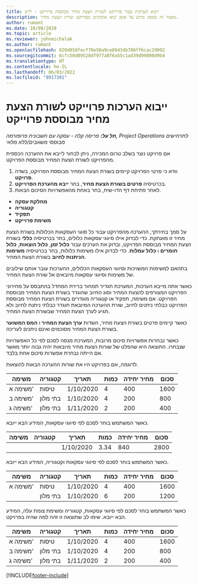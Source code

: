 ```yaml
---
title: ייבוא הערכות עבור פרוייקט לשורת הצעת מחיר מבוססת פרוייקט - לייט
description: מאמר זה מספק מידע על אופן יבוא אומדנים מפרויקט שורת הצעת מחיר.
author: rumant
ms.date: 10/09/2020
ms.topic: article
ms.reviewer: johnmichalak
ms.author: rumant
ms.openlocfilehash: 820d858fecf70e50a9ce8943db706ff6cac29992
ms.sourcegitcommit: 6cfc50d89528df977a8f6a55c1ad39d99800d9b4
ms.translationtype: HT
ms.contentlocale: he-IL
ms.lasthandoff: 06/03/2022
ms.locfileid: "8917301"
---
```

# <a name="import-estimates-for-a-project-to-a-project-based-quote-line"></a>ייבוא הערכות פרוייקט לשורת הצעת מחיר מבוססת פרוייקט 

_**חל על:** פריסה קלה - עסקה עם חשבונית פרופורמה, Project Operations לתרחישים מבוססי משאבים/ללא מלאי_

אם פרויקט נוצר בשלב טרום המכירה, ניתן לבחור לייבא את ההערכה הכספית מהפרויקט לשורת הצעת המחיר מבוססת הפרויקט.

1. וודא כי פרטי הפרויקט קיימים בשורת הצעת המחיר מבוססת הפרויקט, בשדה **פרויקט**.
2. בכרטיסיה **פרטים בשורת הצעת מחיר**, בחר **ייבא מהערכת הפרוייקט**.
3. לאחר פתיחת דף הדו-שיח, בחר באחת מהאפשרויות הסיכום הבאות.

  - **מחלקת עסקה**
  - **קטגוריה**
  - **תפקיד** 
  - **משימת פרוייקט**

על סמך בחירתך, ההערכה מהפרויקט עבור כל סווגי העסקאות הכלולות בשורת הצעת מחיר זו מועתקת. כדי לבדוק אילו סיווגי עסקאות כלולים, בחר בכרטיסיה **כללי** בשורת הצעת המחיר מבוססת הפרויקט, ובדוק את הערכים עבור **כלול זמן**, **כלול הוצאות**, **כלול חומרים** ו **כלול עמלות**.  כדי לבדוק אילו משימות כלולות, בחר בכרטיסיה **משימות הניתנות לחיוב** בשורת הצעת המחיר.

בתהאם למשימות המשויכות וסיווגי העסקאות הכלולים, ההערכות עובר אותם שילובים של משימות וסיווגי עסקאות מיובאים אל שורת הצעת המחיר.

כאשר אתה מייבא הערכות, המערכת תגדיר תמחור ברירת המחדל בהתבסס על מחירוני הפרויקט המצורפים להצעת המחיר וסוג החיוב שהוגדר בשורת הצעת המחיר מבוססת הפרויקט. אם משימה, תפקיד או קטגוריה מוגדרים בשורת הצעת המחיר מבוססת הפרויקט כבלתי ניתנים לחיוב, שורת ההערכה המיובאת תוגדר כבלתי ניתנת לחיוב ולא תגיע לערך הצעת המחיר שבשורת הצעת המחיר.

כאשר קיימים פרטים בשורת הצעת מחיר, השדות **ערך הצעת המחיר** ו **המס המשוער** בשורת הצעת המחיר מסוכמים ואינם ניתנים לעריכה.

כאשר נבחרות אפשרויות סיכום מרובות, המערכת מנסה לסכם לפי כל האפשרויות שנבחרו. התוצאה היא שהפלט של שורות הצעת מחיר מיובאות יהיה גבוה יותר מאשר אם הייתה נבחרת אפשרות סיכום אחת בלבד.

לדוגמה, אם בפרויקט היו את שורות ההערכה הבאות להוצאות.

| משימה | קטגוריה | תאריך | כמות | מחיר יחידה | סכום |
| --- | --- | --- | --- | --- | --- |
| משימה א' | טיסות | 1/10/2020 | 4 | 400 | 1600 |
| משימה ב' | בתי מלון | 1/10/2020 | 4 | 200 | 800 |
| משימה ג' | בתי מלון | 1/11/2020 | 2 | 200 | 400 |

כאשר המשתמש בוחר לסכם לפי סיווגי עסקאות, המידע הבא ייובא.

| משימה | קטגוריה | תאריך | כמות | מחיר יחידה | סכום |
| --- | --- | --- | --- | --- | --- |
|||1/10/2020 | 3.34 | 840 | 2800 |

כאשר המשתמש בוחר לסכם לפי סיווגי עסקאות וקטגוריה, המידע הבא ייובא.

| משימה | קטגוריה | תאריך | כמות | מחיר יחידה | סכום |
| --- | --- | --- | --- | --- | --- |
| משימה א' | טיסות | 1/10/2020 | 4 | 400 | 1600 |
| | בתי מלון | 1/10/2020 | 6 | 200 | 1200 |

כאשר המשתמש בוחר לסכם לפי סיווגי עסקאות, קטגוריה ומשימת צומת עלה, המידע הבא ייובא. שימו לב שתוצאה זו זהה למה שהיה בפרויקט.

| משימה | קטגוריה | תאריך | כמות | מחיר יחידה | סכום |
| --- | --- | --- | --- | --- | --- |
| משימה א' | טיסות | 1/10/2020 | 4 | 400 | 1600 |
| משימה ב' | בתי מלון | 1/10/2020 | 4 | 200 | 800 |
| משימה ג' | בתי מלון | 1/11/2020 | 2 | 200 | 400 |


[!INCLUDE[footer-include](../../includes/footer-banner.md)]
